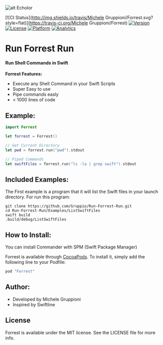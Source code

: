 ![alt Echolor](https://raw.github.com/Gruppio/Run-Forrest-Run/assets/RunForrestRun_(Stupid).png "Forrest Gump Running")

[![CI Status](http://img.shields.io/travis/Michele Gruppioni/Forrest.svg?style=flat)](https://travis-ci.org/Michele Gruppioni/Forrest)
[![Version](https://img.shields.io/cocoapods/v/Forrest.svg?style=flat)](http://cocoapods.org/pods/Forrest)
[![License](https://img.shields.io/cocoapods/l/Forrest.svg?style=flat)](http://cocoapods.org/pods/Forrest)
[![Platform](https://img.shields.io/cocoapods/p/Forrest.svg?style=flat)](http://cocoapods.org/pods/Forrest)
[![Analytics](https://ga-beacon.appspot.com/UA-39980089-6/Gruppio/Run-Forrest-Run)](https://github.com/igrigorik/ga-beacon)

# Run Forrest Run
#### Run Shell Commands in Swift

**Forrest Features:** 
- Execute any Shell Command in your Swift Scripts
- Super Easy to use
- Pipe commands easly
- < 1000 lines of code

## Example:
```Swift
import Forrest

let forrest = Forrest()

// Get Current Directory
let pwd = forrest.run("pwd").stdout

// Piped Commands
let swiftFiles = forrest.run("ls -la | grep swift").stdout
```

## Included Examples:
The First example is a program that it will list the Swift files in your launch directory.
For run this program:
```Shell
git clone https://github.com/Gruppio/Run-Forrest-Run.git
cd Run-Forrest-Run/Examples/ListSwiftFiles
swift build
.build/debug/ListSwiftFiles
```

## How to Install:
You can install Commander with SPM (Swift Package Manager)

Forrest is available through [CocoaPods](http://cocoapods.org). To install
it, simply add the following line to your Podfile:

```ruby
pod "Forrest"
```

## Author:
- Developed by Michele Gruppioni
- Inspired by Swiftline

## License

Forrest is available under the MIT license. See the LICENSE file for more info.

